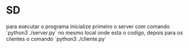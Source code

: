 # SD
 para executar o programa inicialize primeiro o server com comando  
 ´python3 ./server.py´
 no mesmo local onde esta o codigo, depois para os clientes o comando 
 ´python3 ./cliente.py´
